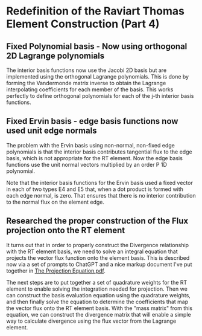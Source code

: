 # Redefinition of the Raviart Thomas Element Construction (Part 4)

## Fixed Polynomial basis - Now using orthogonal 2D Lagrange polynomials
The interior basis functions now use the Jacobi 2D basis but are implemented 
using the orthogonal Lagrange polynomials. This is done by forming the 
Vandermonde matrix inverse to obtain the Lagrange interpolating coefficients 
for each member of the basis. This works perfectly to define orthogonal 
polynomials for each of the j-th interior basis functions.

## Fixed Ervin basis - edge basis functions now used unit edge normals
The problem with the Ervin basis using non-normal, non-fixed edge 
polynomials is that the interior basis contributes tangential flux to the 
edge basis, which is not appropriate for the RT element. Now the edge basis 
functions use the unit normal vectors multiplied by an order P 1D polynomial.

Note that the interior basis functions for the Ervin basis used a fixed 
vector in each of two types E4 and E5 that, when a dot product is formed 
with each edge normal, is zero. That ensures that there is no interior 
contribution to the normal flux on the element edge.

## Researched the proper construction of the Flux projection onto the RT element
It turns out that in order to properly construct the Divergence relationship 
with the RT element basis, we need to solve an integral equation that 
projects the vector flux function onto the element basis. This is described 
now via a set of prompts to ChatGPT and a nice markup document I've put 
together in
[The Projection Equation.pdf](../ChatGPT/The_Projection_Equation.pdf).

The next steps are to put together a set of quadrature weights for the RT 
element to enable solving the integration needed for projection. Then we can 
construct the basis evaluation equation using the quadrature weights, and 
then finally solve the equation to determine the coefficients that map the 
vector flux onto the RT element basis. With the "mass matrix" from this 
equation, we can construct the divergence matrix that will enable a simple 
way to calculate divergence using the flux vector from the Lagrange element.